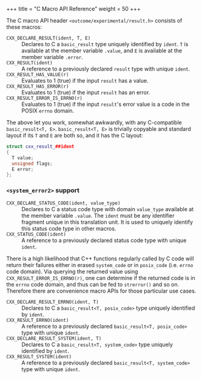 +++
title = "C Macro API Reference"
weight = 50
+++

The C macro API header `<outcome/experimental/result.h>` consists of these macros:

<dl>
<dt><code>CXX_DECLARE_RESULT(ident, T, E)</code>
<dd>Declares to C a <code>basic_result<T, E></code> type uniquely
identified by <code>ident</code>. <code>T</code> is available at the
member variable <code>.value</code>, and <code>E</code> is available
at the member variable <code>.error</code>.

<dt><code>CXX_RESULT(ident)</code>
<dd>A reference to a previously declared <code>result</code> type with
unique <code>ident</code>.

<dt><code>CXX_RESULT_HAS_VALUE(r)</code>
<dd>Evaluates to 1 (true) if the input <code>result</code> has a value.

<dt><code>CXX_RESULT_HAS_ERROR(r)</code>
<dd>Evaluates to 1 (true) if the input <code>result</code> has an error.

<dt><code>CXX_RESULT_ERROR_IS_ERRNO(r)</code>
<dd>Evaluates to 1 (true) if the input <code>result</code>'s error value
is a code in the POSIX <code>errno</code> domain.
</dl>

The above let you work, somewhat awkwardly, with any C-compatible
`basic_result<T, E>`. `basic_result<T, E>` is trivially copyable and
standard layout if its `T` and `E` are both so, and it has the C layout:

```c++
struct cxx_result_##ident
{
  T value;
  unsigned flags;
  E error;
};
```

### `<system_error2>` support

<dl>
<dt><code>CXX_DECLARE_STATUS_CODE(ident, value_type)</code>
<dd>Declares to C a status code type with domain <code>value_type</code>
available at the member variable <code>.value</code>. The <code>ident</code>
must be any identifier fragment unique in this translation unit. It is
used to uniquely identify this status code type in other macros.

<dt><code>CXX_STATUS_CODE(ident)</code>
<dd>A reference to a previously declared status code type with unique
<code>ident</code>.
</dl>

There is a high likelihood that C++ functions regularly called by C
code will return their failures either in erased `system_code`
or in `posix_code` (i.e. `errno` code domain). Via querying the
returned value using `CXX_RESULT_ERROR_IS_ERRNO(r)`, one can determine
if the returned code is in the `errno` code domain, and thus can be
fed to `strerror()` and so on. Therefore there are
convenience macro APIs for those particular use cases.

<dl>
<dt><code>CXX_DECLARE_RESULT_ERRNO(ident, T)</code>
<dd>Declares to C a <code>basic_result&lt;T, posix_code&gt;</code>
type uniquely identified by <code>ident</code>.

<dt><code>CXX_RESULT_ERRNO(ident)</code>
<dd>A reference to a previously declared <code>basic_result&lt;T, posix_code&gt;</code>
type with unique <code>ident</code>.

<dt><code>CXX_DECLARE_RESULT_SYSTEM(ident, T)</code>
<dd>Declares to C a <code>basic_result&lt;T, system_code&gt;</code>
type uniquely identified by <code>ident</code>.

<dt><code>CXX_RESULT_SYSTEM(ident)</code>
<dd>A reference to a previously declared <code>basic_result&lt;T, system_code&gt;</code>
type with unique <code>ident</code>.
</dl>
